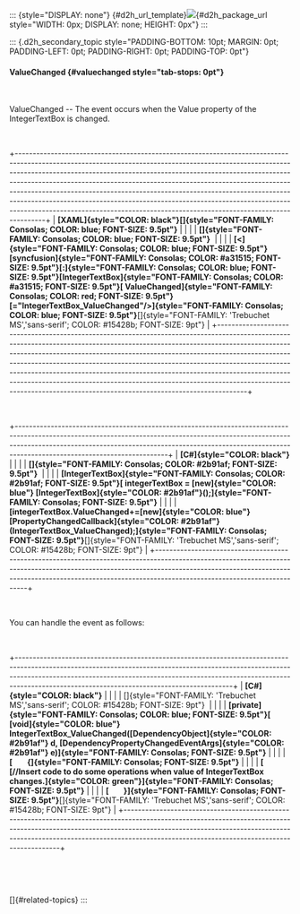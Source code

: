 ::: {style="DISPLAY: none"}
[](ms-xhelp:///?Id=d2h_url_template){#d2h_url_template}![](!package_url!){#d2h_package_url style="WIDTH: 0px; DISPLAY: none; HEIGHT: 0px"}
:::

::: {.d2h_secondary_topic style="PADDING-BOTTOM: 10pt; MARGIN: 0pt; PADDING-LEFT: 0pt; PADDING-RIGHT: 0pt; PADDING-TOP: 0pt"}
#### ValueChanged {#valuechanged style="tab-stops: 0pt"}

 

ValueChanged -- The event occurs when the Value property of the IntegerTextBox is changed.

 

+--------------------------------------------------------------------------------------------------------------------------------------------------------------------------------------------------------------------------------------------------------------------------------------------------------------------------------------------------------------------------------------------------------------------------------------------------------------------------------------------------------------------------------------------------------------------------+
| **[XAML]{style="COLOR: black"}[]{style="FONT-FAMILY: Consolas; COLOR: blue; FONT-SIZE: 9.5pt"}**                                                                                                                                                                                                                                                                                                                                                                                                                                                                         |
|                                                                                                                                                                                                                                                                                                                                                                                                                                                                                                                                                                          |
| **[]{style="FONT-FAMILY: Consolas; COLOR: blue; FONT-SIZE: 9.5pt"}**                                                                                                                                                                                                                                                                                                                                                                                                                                                                                                     |
|                                                                                                                                                                                                                                                                                                                                                                                                                                                                                                                                                                          |
| **[\<]{style="FONT-FAMILY: Consolas; COLOR: blue; FONT-SIZE: 9.5pt"}[syncfusion]{style="FONT-FAMILY: Consolas; COLOR: #a31515; FONT-SIZE: 9.5pt"}[:]{style="FONT-FAMILY: Consolas; COLOR: blue; FONT-SIZE: 9.5pt"}[IntegerTextBox]{style="FONT-FAMILY: Consolas; COLOR: #a31515; FONT-SIZE: 9.5pt"}[ ValueChanged]{style="FONT-FAMILY: Consolas; COLOR: red; FONT-SIZE: 9.5pt"}[=\"IntegerTextBox_ValueChanged\"/\>]{style="FONT-FAMILY: Consolas; COLOR: blue; FONT-SIZE: 9.5pt"}**[]{style="FONT-FAMILY: 'Trebuchet MS','sans-serif'; COLOR: #15428b; FONT-SIZE: 9pt"} |
+--------------------------------------------------------------------------------------------------------------------------------------------------------------------------------------------------------------------------------------------------------------------------------------------------------------------------------------------------------------------------------------------------------------------------------------------------------------------------------------------------------------------------------------------------------------------------+

 

+------------------------------------------------------------------------------------------------------------------------------------------------------------------------------------------------------------------------------------------------------------------------------------+
| **[C#]{style="COLOR: black"}**                                                                                                                                                                                                                                                     |
|                                                                                                                                                                                                                                                                                    |
| **[]{style="FONT-FAMILY: Consolas; COLOR: #2b91af; FONT-SIZE: 9.5pt"}**                                                                                                                                                                                                            |
|                                                                                                                                                                                                                                                                                    |
| **[IntegerTextBox]{style="FONT-FAMILY: Consolas; COLOR: #2b91af; FONT-SIZE: 9.5pt"}[ integerTextBox = [new]{style="COLOR: blue"} [IntegerTextBox]{style="COLOR: #2b91af"}();]{style="FONT-FAMILY: Consolas; FONT-SIZE: 9.5pt"}**                                                   |
|                                                                                                                                                                                                                                                                                    |
| **[integerTextBox.ValueChanged+=[new]{style="COLOR: blue"} [PropertyChangedCallback]{style="COLOR: #2b91af"}(IntegerTextBox_ValueChanged);]{style="FONT-FAMILY: Consolas; FONT-SIZE: 9.5pt"}**[]{style="FONT-FAMILY: 'Trebuchet MS','sans-serif'; COLOR: #15428b; FONT-SIZE: 9pt"} |
+------------------------------------------------------------------------------------------------------------------------------------------------------------------------------------------------------------------------------------------------------------------------------------+

 

You can handle the event as follows:

 

+------------------------------------------------------------------------------------------------------------------------------------------------------------------------------------------------------------------------------------------------------------------------------------------------------+
| **[C#]{style="COLOR: black"}**                                                                                                                                                                                                                                                                       |
|                                                                                                                                                                                                                                                                                                      |
| []{style="FONT-FAMILY: 'Trebuchet MS','sans-serif'; COLOR: #15428b; FONT-SIZE: 9pt"}                                                                                                                                                                                                                 |
|                                                                                                                                                                                                                                                                                                      |
| **[private]{style="FONT-FAMILY: Consolas; COLOR: blue; FONT-SIZE: 9.5pt"}[ [void]{style="COLOR: blue"} IntegerTextBox_ValueChanged([DependencyObject]{style="COLOR: #2b91af"} d, [DependencyPropertyChangedEventArgs]{style="COLOR: #2b91af"} e)]{style="FONT-FAMILY: Consolas; FONT-SIZE: 9.5pt"}** |
|                                                                                                                                                                                                                                                                                                      |
| **[        {]{style="FONT-FAMILY: Consolas; FONT-SIZE: 9.5pt"}**                                                                                                                                                                                                                                     |
|                                                                                                                                                                                                                                                                                                      |
| **[            [//Insert code to do some operations when value of IntegerTextBox changes.]{style="COLOR: green"}]{style="FONT-FAMILY: Consolas; FONT-SIZE: 9.5pt"}**                                                                                                                                 |
|                                                                                                                                                                                                                                                                                                      |
| **[        }]{style="FONT-FAMILY: Consolas; FONT-SIZE: 9.5pt"}**[]{style="FONT-FAMILY: 'Trebuchet MS','sans-serif'; COLOR: #15428b; FONT-SIZE: 9pt"}                                                                                                                                                 |
+------------------------------------------------------------------------------------------------------------------------------------------------------------------------------------------------------------------------------------------------------------------------------------------------------+

 

 

[]{#related-topics}
:::
